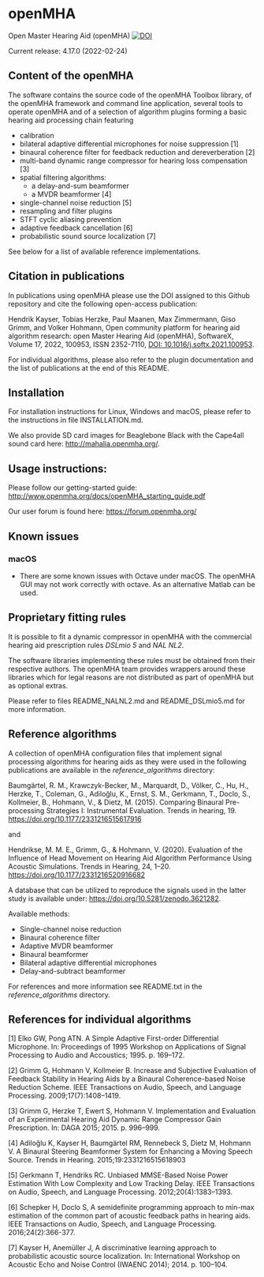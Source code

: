 # openMHA

Open Master Hearing Aid (openMHA) [![DOI](https://zenodo.org/badge/DOI/10.5281/zenodo.4569575.svg)](https://doi.org/10.5281/zenodo.4569575)

Current release: 4.17.0 (2022-02-24)

## Content of the openMHA

The software contains the source code of the openMHA Toolbox library, of the
openMHA framework and command line application, several tools to operate openMHA and of a selection of algorithm
plugins forming a basic hearing aid processing chain featuring

* calibration
* bilateral adaptive differential microphones for noise suppression [1]
* binaural coherence filter for feedback reduction and dereverberation [2]
* multi-band dynamic range compressor for hearing loss compensation [3]
* spatial filtering algorithms:
    * a delay-and-sum beamformer
    * a MVDR beamformer [4]
* single-channel noise reduction [5]
* resampling and filter plugins
* STFT cyclic aliasing prevention
* adaptive feedback cancellation [6]
* probabilistic sound source localization [7]

See below for a list of available reference implementations.

## Citation in publications

In publications using openMHA please use the DOI assigned to this Github repository
and cite the following open-access publication:


Hendrik Kayser, Tobias Herzke, Paul Maanen, Max Zimmermann, Giso Grimm, and Volker Hohmann,
Open community platform for hearing aid algorithm research: open Master Hearing Aid (openMHA),
SoftwareX, Volume 17, 2022, 100953, ISSN 2352-7110, [DOI: 10.1016/j.softx.2021.100953](https://doi.org/10.1016/j.softx.2021.100953).


For individual algorithms, please also refer to the plugin documentation and the 
list of publications at the end of this README.

## Installation

For installation instructions for Linux, Windows and macOS, please refer
to the instructions in file INSTALLATION.md.

We also provide SD card images for Beaglebone Black with the Cape4all
sound card here: http://mahalia.openmha.org/.

## Usage instructions:

Please follow our getting-started guide:
http://www.openmha.org/docs/openMHA_starting_guide.pdf

Our user forum is found here:
https://forum.openmha.org/

## Known issues
### macOS
* There are some known issues with Octave under macOS. The openMHA GUI may not work correctly with octave. As an alternative Matlab can be used.

## Proprietary fitting rules
It is possible to fit a dynamic compressor in openMHA with the
commercial hearing aid prescription rules *DSLmio 5* and *NAL NL2*.

The software libraries implementing these rules must be obtained from
their respective authors.  The openMHA team provides wrappers around
these libraries which for legal reasons are not distributed as part of
openMHA but as optional extras.

Please refer to files README_NALNL2.md and README_DSLmio5.md for more
information.

## Reference algorithms

A collection of openMHA configuration files that implement signal
processing algorithms for hearing aids as they were used in the 
following publications are available in the *reference_algorithms* directory:

Baumgärtel, R. M., Krawczyk-Becker, M., Marquardt, D., Völker, C.,
Hu, H., Herzke, T., Coleman, G., Adiloğlu, K., Ernst, S. M., Gerkmann, T., 
Doclo, S., Kollmeier, B., Hohmann, V., & Dietz, M. (2015). Comparing 
Binaural Pre-processing Strategies I: Instrumental Evaluation. Trends 
in hearing, 19.
https://doi.org/10.1177/2331216515617916

and

Hendrikse, M. M. E., Grimm, G., & Hohmann, V. (2020). Evaluation of
the Influence of Head Movement on Hearing Aid Algorithm Performance
Using Acoustic Simulations. Trends in Hearing, 24, 1–20. 
https://doi.org/10.1177/2331216520916682

A database that can be utilized to reproduce the signals used in the latter
study is available under: https://doi.org/10.5281/zenodo.3621282.
 
Available methods:

* Single-channel noise reduction
* Binaural coherence filter
* Adaptive MVDR beamformer
* Binaural beamformer
* Bilateral adaptive differential microphones
* Delay-and-subtract beamformer

For references and more information see README.txt in the
 *reference_algorithms* directory.

## References for individual algorithms

[1] Elko GW, Pong ATN. A Simple Adaptive First-order Differential
Microphone. In: Proceedings of 1995 Workshop on Applications of Signal
Processing to Audio and Accoustics; 1995. p. 169–172.

[2] Grimm G, Hohmann V, Kollmeier B. Increase and Subjective
Evaluation of Feedback Stability in Hearing Aids by a Binaural
Coherence-based Noise Reduction Scheme. IEEE Transactions on Audio,
Speech, and Language Processing. 2009;17(7):1408–1419.

[3] Grimm G, Herzke T, Ewert S, Hohmann V. Implementation and
Evaluation of an Experimental Hearing Aid Dynamic Range Compressor
Gain Prescription. In: DAGA 2015; 2015. p. 996–999.

[4] Adiloğlu K, Kayser H, Baumgärtel RM, Rennebeck S, Dietz M, Hohmann
V. A Binaural Steering Beamformer System for Enhancing a Moving Speech
Source. Trends in Hearing. 2015;19:2331216515618903

[5] Gerkmann T, Hendriks RC. Unbiased MMSE-Based Noise Power
Estimation With Low Complexity and Low Tracking Delay. IEEE
Transactions on Audio, Speech, and Language
Processing. 2012;20(4):1383–1393.

[6] Schepker H, Doclo S, A semidefinite programming approach to
min-max estimation of the common part of acoustic feedback paths in
hearing aids. IEEE Transactions on Audio, Speech, and Language
Processing. 2016;24(2):366-377.

[7] Kayser H, Anemüller J, A discriminative learning approach to
probabilistic acoustic source localization. In: International Workshop
on Acoustic Echo and Noise Control (IWAENC 2014); 2014. p. 100–104.
